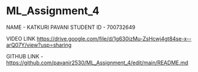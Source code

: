 # ML_Assignment_4

NAME - KATKURI PAVANI 
STUDENT ID - 700732649

VIDEO LINK https://drive.google.com/file/d/1g630jzMu-ZsHcwj4gt84se-x--arQ07Y/view?usp=sharing
 
GITHUB LINK -  https://github.com/pavanir2530/ML_Assignment_4/edit/main/README.md
